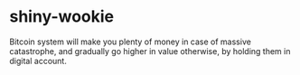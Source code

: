 shiny-wookie
============

Bitcoin system will make you  plenty of money in case of massive catastrophe, and gradually go higher in value otherwise,  by holding them in digital account. 
